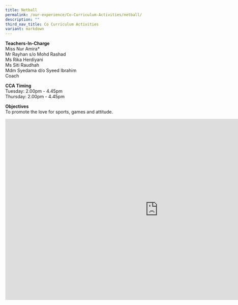 ```yaml
---
title: Netball
permalink: /our-experience/Co-Curriculum-Activities/netball/
description: ""
third_nav_title: Co Curriculum Activities
variant: markdown
---
```

**Teachers-In-Charge**  <br>
Miss Nur Amira\*  
Mr Rayhan s/o Mohd Rashad<br>
Ms Rika Herdiyani<br>
Ms Siti Raudhah<br>
Mdm Syedama d/o Syeed Ibrahim<br>
Coach


**CCA Timing**<br>
Tuesday: 2.00pm - 4.45pm<br>
Thursday: 2.00pm - 4.45pm

**Objectives**<br>
To promote the love for sports, games and attitude.

<iframe allowfullscreen="true" height="569" width="960" frameborder="0" src="https://docs.google.com/presentation/d/e/2PACX-1vTbb-d1ojO7Jxa-gt_68OjdBBcl-_jTPI7EmlFjC3zYGPokWTnOQRCPbW1y27umnXQK4ZOu-KpEes99/embed?start=true&amp;loop=true&amp;delayms=5000"></iframe>